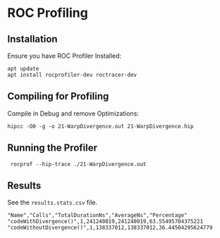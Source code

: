 # ROC Profiling

## Installation

Ensure you have ROC Profiler Installed:

```shell
apt update
apt install rocprofiler-dev roctracer-dev
```

## Compiling for Profiling

Compile in Debug and remove Optimizations:

```shell
hipcc -O0 -g -o 21-WarpDivergence.out 21-WarpDivergence.hip
```

## Running the Profiler

```shell
 rocprof --hip-trace ./21-WarpDivergence.out
```

## Results

See the `results.stats.csv` file.

```csv
"Name","Calls","TotalDurationNs","AverageNs","Percentage"
"codeWithDivergence()",1,241240019,241240019,63.55495704375221
"codeWithoutDivergence()",1,138337012,138337012,36.44504295624779
```
